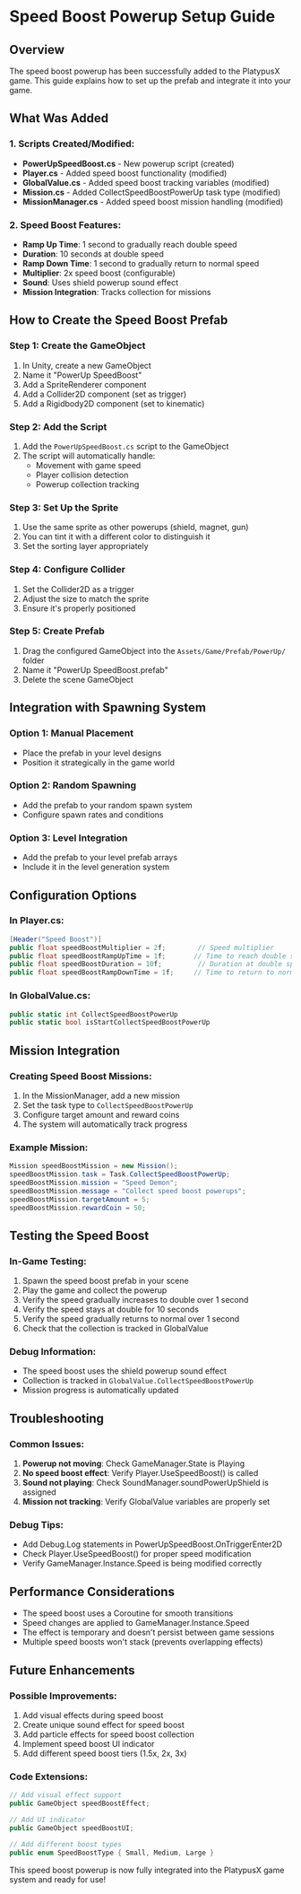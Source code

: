 # Speed Boost Powerup Setup Guide

## Overview
The speed boost powerup has been successfully added to the PlatypusX game. This guide explains how to set up the prefab and integrate it into your game.

## What Was Added

### 1. Scripts Created/Modified:
- **PowerUpSpeedBoost.cs** - New powerup script (created)
- **Player.cs** - Added speed boost functionality (modified)
- **GlobalValue.cs** - Added speed boost tracking variables (modified)
- **Mission.cs** - Added CollectSpeedBoostPowerUp task type (modified)
- **MissionManager.cs** - Added speed boost mission handling (modified)

### 2. Speed Boost Features:
- **Ramp Up Time**: 1 second to gradually reach double speed
- **Duration**: 10 seconds at double speed
- **Ramp Down Time**: 1 second to gradually return to normal speed
- **Multiplier**: 2x speed boost (configurable)
- **Sound**: Uses shield powerup sound effect
- **Mission Integration**: Tracks collection for missions

## How to Create the Speed Boost Prefab

### Step 1: Create the GameObject
1. In Unity, create a new GameObject
2. Name it "PowerUp SpeedBoost"
3. Add a SpriteRenderer component
4. Add a Collider2D component (set as trigger)
5. Add a Rigidbody2D component (set to kinematic)

### Step 2: Add the Script
1. Add the `PowerUpSpeedBoost.cs` script to the GameObject
2. The script will automatically handle:
   - Movement with game speed
   - Player collision detection
   - Powerup collection tracking

### Step 3: Set Up the Sprite
1. Use the same sprite as other powerups (shield, magnet, gun)
2. You can tint it with a different color to distinguish it
3. Set the sorting layer appropriately

### Step 4: Configure Collider
1. Set the Collider2D as a trigger
2. Adjust the size to match the sprite
3. Ensure it's properly positioned

### Step 5: Create Prefab
1. Drag the configured GameObject into the `Assets/Game/Prefab/PowerUp/` folder
2. Name it "PowerUp SpeedBoost.prefab"
3. Delete the scene GameObject

## Integration with Spawning System

### Option 1: Manual Placement
- Place the prefab in your level designs
- Position it strategically in the game world

### Option 2: Random Spawning
- Add the prefab to your random spawn system
- Configure spawn rates and conditions

### Option 3: Level Integration
- Add the prefab to your level prefab arrays
- Include it in the level generation system

## Configuration Options

### In Player.cs:
```csharp
[Header("Speed Boost")]
public float speedBoostMultiplier = 2f;        // Speed multiplier
public float speedBoostRampUpTime = 1f;       // Time to reach double speed
public float speedBoostDuration = 10f;         // Duration at double speed
public float speedBoostRampDownTime = 1f;     // Time to return to normal
```

### In GlobalValue.cs:
```csharp
public static int CollectSpeedBoostPowerUp
public static bool isStartCollectSpeedBoostPowerUp
```

## Mission Integration

### Creating Speed Boost Missions:
1. In the MissionManager, add a new mission
2. Set the task type to `CollectSpeedBoostPowerUp`
3. Configure target amount and reward coins
4. The system will automatically track progress

### Example Mission:
```csharp
Mission speedBoostMission = new Mission();
speedBoostMission.task = Task.CollectSpeedBoostPowerUp;
speedBoostMission.mission = "Speed Demon";
speedBoostMission.message = "Collect speed boost powerups";
speedBoostMission.targetAmount = 5;
speedBoostMission.rewardCoin = 50;
```

## Testing the Speed Boost

### In-Game Testing:
1. Spawn the speed boost prefab in your scene
2. Play the game and collect the powerup
3. Verify the speed gradually increases to double over 1 second
4. Verify the speed stays at double for 10 seconds
5. Verify the speed gradually returns to normal over 1 second
6. Check that the collection is tracked in GlobalValue

### Debug Information:
- The speed boost uses the shield powerup sound effect
- Collection is tracked in `GlobalValue.CollectSpeedBoostPowerUp`
- Mission progress is automatically updated

## Troubleshooting

### Common Issues:
1. **Powerup not moving**: Check GameManager.State is Playing
2. **No speed boost effect**: Verify Player.UseSpeedBoost() is called
3. **Sound not playing**: Check SoundManager.soundPowerUpShield is assigned
4. **Mission not tracking**: Verify GlobalValue variables are properly set

### Debug Tips:
- Add Debug.Log statements in PowerUpSpeedBoost.OnTriggerEnter2D
- Check Player.UseSpeedBoost() for proper speed modification
- Verify GameManager.Instance.Speed is being modified correctly

## Performance Considerations

- The speed boost uses a Coroutine for smooth transitions
- Speed changes are applied to GameManager.Instance.Speed
- The effect is temporary and doesn't persist between game sessions
- Multiple speed boosts won't stack (prevents overlapping effects)

## Future Enhancements

### Possible Improvements:
1. Add visual effects during speed boost
2. Create unique sound effect for speed boost
3. Add particle effects for speed boost collection
4. Implement speed boost UI indicator
5. Add different speed boost tiers (1.5x, 2x, 3x)

### Code Extensions:
```csharp
// Add visual effect support
public GameObject speedBoostEffect;

// Add UI indicator
public GameObject speedBoostUI;

// Add different boost types
public enum SpeedBoostType { Small, Medium, Large }
```

This speed boost powerup is now fully integrated into the PlatypusX game system and ready for use! 